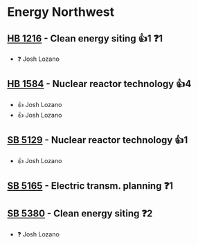 # Energy Northwest

## [HB 1216](/bill/2023-24/hb/1216/) - Clean energy siting 👍1  ❓1
* ❓ Josh Lozano

## [HB 1584](/bill/2023-24/hb/1584/) - Nuclear reactor technology 👍4  
* 👍 Josh Lozano
* 👍 Josh Lozano

## [SB 5129](/bill/2023-24/sb/5129/) - Nuclear reactor technology 👍1  
* 👍 Josh Lozano

## [SB 5165](/bill/2023-24/sb/5165/) - Electric transm. planning   ❓1

## [SB 5380](/bill/2023-24/sb/5380/) - Clean energy siting   ❓2
* ❓ Josh Lozano